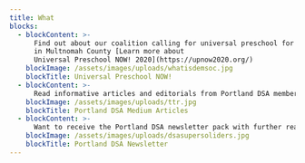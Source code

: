 ```yaml
---
title: What 
blocks:
  - blockContent: >-
      Find out about our coalition calling for universal preschool for all 4-year-olds 
      in Multnomah County [Learn more about
      Universal Preschool NOW! 2020](https://upnow2020.org/)
    blockImage: /assets/images/uploads/whatisdemsoc.jpg
    blockTitle: Universal Preschool NOW!
  - blockContent: >-
      Read informative articles and editorials from Portland DSA members. Hailing from all corners of the socialist left,       our goal         is a better world beyond capitalism. [View our collection of Medium Posts](https://medium.com/@dsaportlandoregon)
    blockImage: /assets/images/uploads/ttr.jpg
    blockTitle: Portland DSA Medium Articles
  - blockContent: >-
      Want to receive the Portland DSA newsletter pack with further reading material and information on events, mettings,         and actions? [Join Our Mailing List](https://sibforms.com/serve/MUIEAFKReA6mXsCyKinBbEQp9k7fjWknzKeNSh5bGgNVNSQkMG28nlXiIWkb1ni56eH_A8014vqf3lISOqJZCG4XpO3wqhmpqUFD9KSU-xPsjPQg136NYT7EptHGyobB31cGaAAtf0lPB1bK9YPTYURVjtqX1JbtwABzQ0mjvlJ3V5EPOIlzpUETj-EMyiomkawLG4DOrCznS3Xc)
    blockImage: /assets/images/uploads/dsasupersoliders.jpg
    blockTitle: Portland DSA Newsletter
---
```


